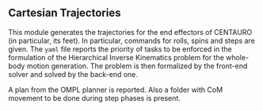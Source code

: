 ## Cartesian Trajectories
This module generates the trajectories for the end effectors of CENTAURO (in particular, its feet). In particular, commands for rolls, spins and steps are given. The `yaml` file reports the priority of tasks to be enforced in the formulation of the Hierarchical Inverse Kinematics problem for the whole-body motion generation. The problem is then formalized by the front-end solver and solved by the back-end one.

A plan from the OMPL planner is reported. Also a folder with CoM movement to be done during step phases is present.
